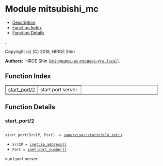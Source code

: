 

# Module mitsubishi_mc #
* [Description](#description)
* [Function Index](#index)
* [Function Details](#functions)

.

Copyright (c) (C) 2018, HIROE Shin

__Authors:__ HIROE Shin ([`shin@HIROE-no-MacBook-Pro.local`](mailto:shin@HIROE-no-MacBook-Pro.local)).

<a name="index"></a>

## Function Index ##


<table width="100%" border="1" cellspacing="0" cellpadding="2" summary="function index"><tr><td valign="top"><a href="#start_port-2">start_port/2</a></td><td>start port server.</td></tr></table>


<a name="functions"></a>

## Function Details ##

<a name="start_port-2"></a>

### start_port/2 ###

<pre><code>
start_port(SrcIP, Port) -&gt; <a href="supervisor.md#type-startchild_ret">supervisor:startchild_ret()</a>
</code></pre>

<ul class="definitions"><li><code>SrcIP = <a href="inet.md#type-ip_address">inet:ip_address()</a></code></li><li><code>Port = <a href="inet.md#type-port_number">inet:port_number()</a></code></li></ul>

start port server.

